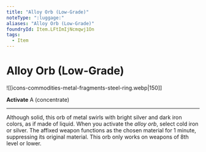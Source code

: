 ```yaml
---
title: "Alloy Orb (Low-Grade)"
noteType: ":luggage:"
aliases: "Alloy Orb (Low-Grade)"
foundryId: Item.LFtImIjNcmqwj1On
tags:
  - Item
---
```


# Alloy Orb (Low-Grade)
![[icons-commodities-metal-fragments-steel-ring.webp|150]]

**Activate** A (concentrate)

* * *

Although solid, this orb of metal swirls with bright silver and dark iron colors, as if made of liquid. When you activate the _alloy orb_, select cold iron or silver. The affixed weapon functions as the chosen material for 1 minute, suppressing its original material. This orb only works on weapons of 8th level or lower.


